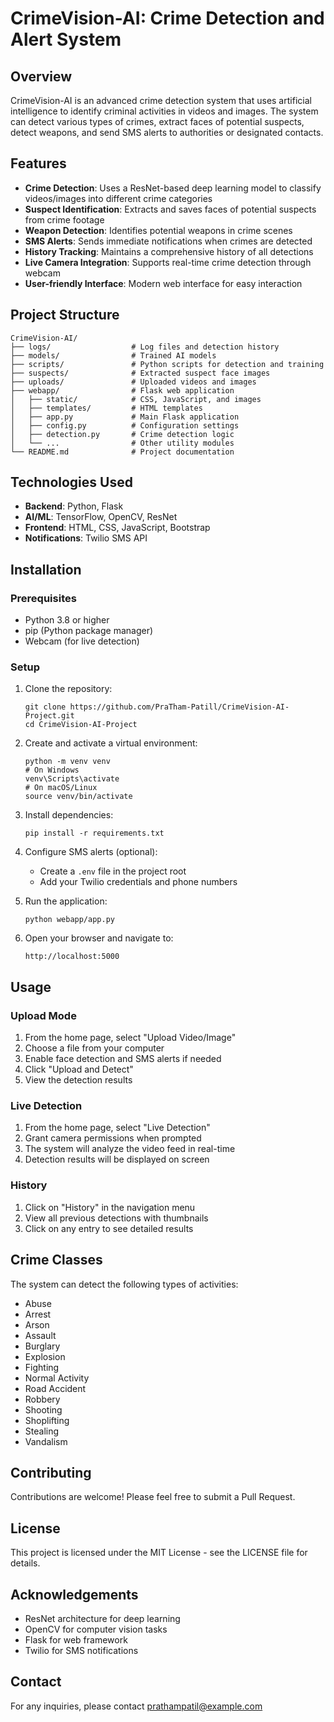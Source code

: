 # CrimeVision-AI: Crime Detection and Alert System

## Overview
CrimeVision-AI is an advanced crime detection system that uses artificial intelligence to identify criminal activities in videos and images. The system can detect various types of crimes, extract faces of potential suspects, detect weapons, and send SMS alerts to authorities or designated contacts.

## Features

- **Crime Detection**: Uses a ResNet-based deep learning model to classify videos/images into different crime categories
- **Suspect Identification**: Extracts and saves faces of potential suspects from crime footage
- **Weapon Detection**: Identifies potential weapons in crime scenes
- **SMS Alerts**: Sends immediate notifications when crimes are detected
- **History Tracking**: Maintains a comprehensive history of all detections
- **Live Camera Integration**: Supports real-time crime detection through webcam
- **User-friendly Interface**: Modern web interface for easy interaction

## Project Structure

```
CrimeVision-AI/
├── logs/                  # Log files and detection history
├── models/                # Trained AI models
├── scripts/               # Python scripts for detection and training
├── suspects/              # Extracted suspect face images
├── uploads/               # Uploaded videos and images
├── webapp/                # Flask web application
│   ├── static/            # CSS, JavaScript, and images
│   ├── templates/         # HTML templates
│   ├── app.py             # Main Flask application
│   ├── config.py          # Configuration settings
│   ├── detection.py       # Crime detection logic
│   └── ...                # Other utility modules
└── README.md              # Project documentation
```

## Technologies Used

- **Backend**: Python, Flask
- **AI/ML**: TensorFlow, OpenCV, ResNet
- **Frontend**: HTML, CSS, JavaScript, Bootstrap
- **Notifications**: Twilio SMS API

## Installation

### Prerequisites
- Python 3.8 or higher
- pip (Python package manager)
- Webcam (for live detection)

### Setup

1. Clone the repository:
   ```
   git clone https://github.com/PraTham-Patill/CrimeVision-AI-Project.git
   cd CrimeVision-AI-Project
   ```

2. Create and activate a virtual environment:
   ```
   python -m venv venv
   # On Windows
   venv\Scripts\activate
   # On macOS/Linux
   source venv/bin/activate
   ```

3. Install dependencies:
   ```
   pip install -r requirements.txt
   ```

4. Configure SMS alerts (optional):
   - Create a `.env` file in the project root
   - Add your Twilio credentials and phone numbers

5. Run the application:
   ```
   python webapp/app.py
   ```

6. Open your browser and navigate to:
   ```
   http://localhost:5000
   ```

## Usage

### Upload Mode
1. From the home page, select "Upload Video/Image"
2. Choose a file from your computer
3. Enable face detection and SMS alerts if needed
4. Click "Upload and Detect"
5. View the detection results

### Live Detection
1. From the home page, select "Live Detection"
2. Grant camera permissions when prompted
3. The system will analyze the video feed in real-time
4. Detection results will be displayed on screen

### History
1. Click on "History" in the navigation menu
2. View all previous detections with thumbnails
3. Click on any entry to see detailed results

## Crime Classes

The system can detect the following types of activities:
- Abuse
- Arrest
- Arson
- Assault
- Burglary
- Explosion
- Fighting
- Normal Activity
- Road Accident
- Robbery
- Shooting
- Shoplifting
- Stealing
- Vandalism

## Contributing

Contributions are welcome! Please feel free to submit a Pull Request.

## License

This project is licensed under the MIT License - see the LICENSE file for details.

## Acknowledgements

- ResNet architecture for deep learning
- OpenCV for computer vision tasks
- Flask for web framework
- Twilio for SMS notifications

## Contact

For any inquiries, please contact [prathampatil@example.com](mailto:prathampatil@example.com)
